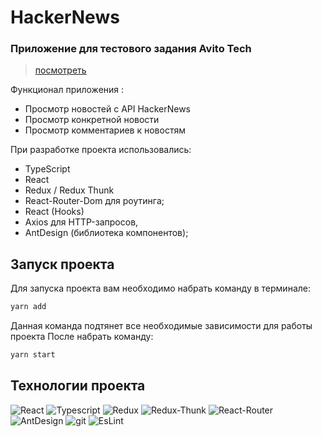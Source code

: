# HackerNews

### Приложение для тестового задания Avito Tech

> [посмотреть](https://github.com/avito-tech/internship_frontend_2022)

Функционал приложения :

-   Просмотр новостей с API HackerNews
-   Просмотр конкретной новости
-   Просмотр комментариев к новостям

При разработке проекта использовались:

-   TypeScript
-   React
-   Redux / Redux Thunk
-   React-Router-Dom для роутинга;
-   React (Hooks)
-   Axios для HTTP-запросов,
-   AntDesign (библиотека компонентов);

## Запуск проекта

Для запуска проекта вам необходимо набрать команду в терминале:

```javascript
yarn add
```

Данная команда подтянет все необходимые зависимости для работы проекта
После набрать команду:

```javascript
yarn start
```

## Технологии проекта

<p>
  <img alt="React" src="https://img.shields.io/badge/-React-45b8d8?style=for-the-badge&logo=react&logoColor=white" />
  <img alt="Typescript" src="https://img.shields.io/badge/-Typescript-317ac5?style=for-the-badge&logo=typescript&logoColor=white" />
  <img alt="Redux" src="https://img.shields.io/badge/-Redux-430098?style=for-the-badge&logo=redux&logoColor=white" />
  <img alt="Redux-Thunk" src="https://img.shields.io/badge/-Redux_Thunk-white?style=for-the-badge&logo=Redux&logoColor=430098" />
    <img alt="React-Router" src="https://img.shields.io/badge/-React_Router-black?style=for-the-badge&logo=react-router&logoColor=orange" />
  <img alt="AntDesign" src="https://img.shields.io/badge/-AntDesign-18b4ec?style=for-the-badge&logo=antdesign&logoColor=white" />
  <img alt="git" src="https://img.shields.io/badge/-Git-F05032?style=for-the-badge&logo=git&logoColor=white" />
    <img alt="EsLint" src="https://img.shields.io/badge/-EsLint-blue?style=for-the-badge&logo=EsLint&logoColor=white" />
  
  </p>
